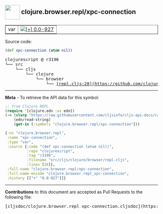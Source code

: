 ## <img width="48px" valign="middle" src="http://i.imgur.com/Hi20huC.png"> clojure.browser.repl/xpc-connection

 <table border="1">
<tr>

<td>var</td>
<td><a href="https://github.com/cljsinfo/cljs-api-docs/tree/0.0-927"><img valign="middle" alt="[+] 0.0-927" src="https://img.shields.io/badge/+-0.0--927-lightgrey.svg"></a> </td>
</tr>
</table>






Source code:

```clj
(def xpc-connection (atom nil))
```

 <pre>
clojurescript @ r3196
└── src
    └── cljs
        └── clojure
            └── browser
                └── <ins>[repl.cljs:28](https://github.com/clojure/clojurescript/blob/r3196/src/cljs/clojure/browser/repl.cljs#L28)</ins>
</pre>


---

__Meta__ - To retrieve the API data for this symbol:

```clj
;; from Clojure REPL
(require '[clojure.edn :as edn])
(-> (slurp "https://raw.githubusercontent.com/cljsinfo/cljs-api-docs/catalog/cljs-api.edn")
    (edn/read-string)
    (get-in [:symbols "clojure.browser.repl/xpc-connection"]))
```

```clj
{:ns "clojure.browser.repl",
 :name "xpc-connection",
 :type "var",
 :source {:code "(def xpc-connection (atom nil))",
          :repo "clojurescript",
          :tag "r3196",
          :filename "src/cljs/clojure/browser/repl.cljs",
          :lines [28]},
 :full-name "clojure.browser.repl/xpc-connection",
 :full-name-encode "clojure.browser.repl_xpc-connection",
 :history [["+" "0.0-927"]]}

```

---

__Contributions__ to this document are accepted as Pull Requests to the following file:

 <pre>
[cljsdoc/clojure.browser.repl_xpc-connection.cljsdoc](https://github.com/cljsinfo/cljs-api-docs/blob/master/cljsdoc/clojure.browser.repl_xpc-connection.cljsdoc)
</pre>

